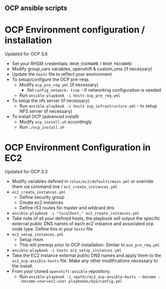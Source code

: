OCP ansible scripts
---


# OCP Environment configuration / installation
Updated for OCP 3.6

* Set your RHSM credentials: `RHSM_USERNAME` / `RHSM_PASSWORD`
* Modify group_vars variables, openshift & custom_vms (if necessary)
* Update the `hosts` file to reflect your environment
* To setup/configure the OCP pre-reqs
  * Modify `ocp_pre_req.yml` (if necessary)
    * Set `config_network: true` - if networking configuration is needed
  * Run `ansible-playbook -i hosts ocp_pre_req.yml`
* To setup the nfs server (if necessary)
  * Run `ansible-playbook -i hosts ocp_infrastructure.yml` - to setup NFS server (if necessary)
* To install OCP (advanced install)
  * Modify `ocp_install.sh` accordingly
  * Run `./ocp_install.sh`

 
# OCP Environment Configuration in EC2
Updated for OCP 3.3

* Modify variables defined in `roles/ec2/defaults/main.yml` or override them via command line / `ec2_create_instances.yml`
* `ec2_create_instances.yml`
  * Define security group
  * Create ec2 instances
  * Define r53 routes for master and wildcard dns
* `ansible-playbook -i "localhost," ec2_create_instances.yml`
* Take note of all your defined hosts, the playbook will output the specific external public DNS names of each ec2 instance and associated ocp node type.  Define this in your `hosts` file
* `ec2_setup_instances.yml`
  * Setup rhsm
  * This will prereqs prior to OCP installation.  Similar to `ose_pre_req.yml`
* `ansible-playbook -i hosts ec2_setup_instances.yml`
* Take the EC2 instance external public DNS names and apply them to the `ec2_ocp-ansible-hosts` file.  Make any other modifications necessary to the install.
* From your cloned `openshift-ansible` repository.  
  * Run `ansible-playbook -i <path>/ec2_ocp-ansible-hosts --become --become-user=ec2-user playbooks/byo/config.yml`